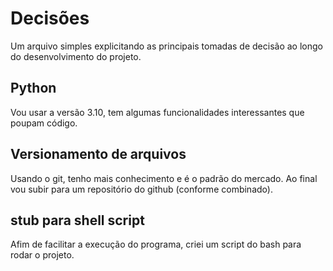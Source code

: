# Decisões

Um arquivo simples explicitando as principais tomadas de decisão ao longo do desenvolvimento do projeto.


## Python

Vou usar a versão 3.10, tem algumas funcionalidades interessantes que poupam código.


## Versionamento de arquivos

Usando o git, tenho mais conhecimento e é o padrão do mercado. Ao final vou subir para um repositório do github (conforme combinado).


## stub para shell script

Afim de facilitar a execução do programa, criei um script do bash para rodar o projeto.

